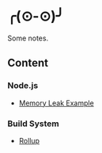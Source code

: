 # ╭(⊙-⊙)╯

Some notes.

## Content

### Node.js

* [Memory Leak Example](https://github.com/cettoana/examples/blob/master/node/memory-leak)

### Build System

* [Rollup](https://github.com/cettoana/examples/blob/master/rollup)
